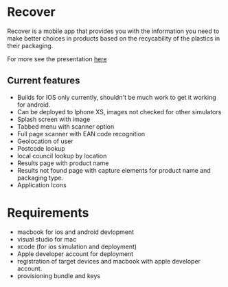 # Recover

Recover is a mobile app that provides you with the information you need to make better choices in products based on the recycability of the plastics in their packaging.

For more see the presentation [here](https://docs.google.com/presentation/d/1kT1nGTNE2-ZQID4UEP2t_JoTGPLpyhwWlXIDHPZ00Nk/edit?usp=sharing)

## Current features

- Builds for IOS only currently, shouldn't be much work to get it working for android.
- Can be deployed to Iphone XS, images not checked for other simulators
- Splash screen with image
- Tabbed menu with scanner option
- Full page scanner with EAN code recognition
- Geolocation of user
- Postcode lookup
- local council lookup by location
- Results page with product name
- Results not found page with capture elements for product name and packaging type.
- Application Icons


# Requirements

- macbook for ios and android devlopment
- visual studio for mac
- xcode (for ios simulation and deployment)
- Apple developer account for deployment
- registration of target devices and macbook with apple developer account.
- provisioning bundle and keys







